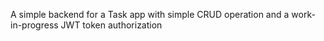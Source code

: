 A simple backend for a Task app with simple CRUD operation and a work-in-progress JWT token authorization
